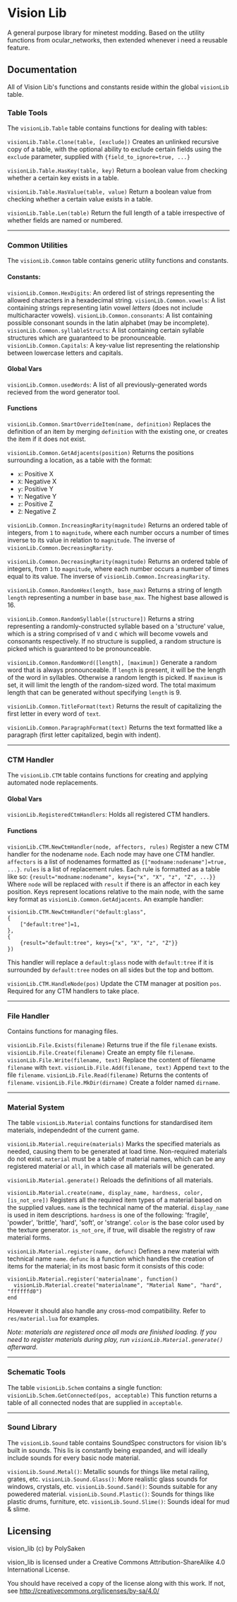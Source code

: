 # Vision Lib
A general purpose library for minetest modding. Based on the utility functions from ocular_networks, then extended whenever i need a reusable feature.


## Documentation
All of Vision Lib's functions and constants reside within the global `visionLib` table.

### Table Tools
The `visionLib.Table` table contains functions for dealing with tables:

`visionLib.Table.Clone(table, [exclude])`
Creates an unlinked recursive copy of a table, with the optional ability to exclude certain fields using the `exclude` parameter, supplied with `{field_to_ignore=true, ...}`

`visionLib.Table.HasKey(table, key)` 
Return a boolean value from checking whether a certain key exists in a table.

`visionLib.Table.HasValue(table, value)` 
Return a boolean value from checking whether a certain value exists in a table.

`visionLib.Table.Len(table)` 
Return the full length of a table irrespective of whether fields are named or numbered.

---
### Common Utilities 
The `visionLib.Common` table contains generic utility functions and constants.

#### Constants:
`visionLib.Common.HexDigits`: An ordered list of strings representing the allowed characters in a hexadecimal string. 
`visionLib.Common.vowels`: A list containing strings representing latin vowel _letters_ (does not include multicharacter vowels).
`visionLib.Common.consonants`: A list containing possible consonant sounds in the latin alphabet (may be incomplete).
`visionLib.Common.syllableStructs`: A list containing certain syllable structures which are guaranteed to be pronounceable.
`visionLib.Common.Capitals`: A key-value list representing the relationship between lowercase letters and capitals.

#### Global Vars
`visionLib.Common.usedWords`: A list of all previously-generated words recieved from the word generator tool.

#### Functions

`visionLib.Common.SmartOverrideItem(name, definition)`
Replaces the definition of an item by merging `definition` with the existing one, or creates the item if it does not exist.

`visionLib.Common.GetAdjacents(position)`
Returns the positions surrounding a location, as a table with the format:
 - `x`: Positive X
 - `X`: Negative X
 - `y`: Positive Y
 - `Y`: Negative Y
 - `z`: Positive Z
 - `Z`: Negative Z

`visionLib.Common.IncreasingRarity(magnitude)`
Returns an ordered table of integers, from `1` to `magnitude`, where each number occurs a number of times inverse to its value in relation to `magnitude`. The inverse of `visionLib.Common.DecreasingRarity`.

`visionLib.Common.DecreasingRarity(magnitude)`
Returns an ordered table of integers, from `1` to `magnitude`, where each number occurs a number of times equal to its value. The inverse of `visionLib.Common.IncreasingRarity`.

`visionLib.Common.RandomHex(length, base_max)`
Returns a string of length `length` representing a number in base `base_max`. The highest base allowed is 16.

`visionLib.Common.RandomSyllable([structure])`
Returns a string representing a randomly-constructed syllable based on a 'structure' value, which is a string comprised of `V` and `C` which will become vowels and consonants respectively. If no structure is supplied, a random structure is picked which is guaranteed to be pronounceable.

`visionLib.Common.RandomWord([length], [maximum])`
Generate a random word that is always pronounceable. If `length` is present, it will be the length of the word in syllables. Otherwise a random length is picked. If `maximum` is set, it will limit the length of the random-sized word. The total maximum length that can be generated without specifying `length` is 9.

`visionLib.Common.TitleFormat(text)`
Returns the result of capitalizing the first letter in every word of `text`.

`visionLib.Common.ParagraphFormat(text)`
Returns the text formatted like a paragraph (first letter capitalized, begin with indent).

---
### CTM Handler
The `visionLib.CTM` table contains functions for creating and applying automated node replacements.

#### Global Vars
`visionLib.RegisteredCtmHandlers`: Holds all registered CTM handlers.

#### Functions
`visionLib.CTM.NewCtmHandler(node, affectors, rules)`
Register a new CTM handler for the nodename `node`. Each node may have one CTM handler. `affectors` is a list of nodenames formatted as `{["modname:nodename"]=true, ...}`. `rules` is a list of replacement rules. Each rule is formatted as a table like so:
`{result="modname:nodename", keys={"x", "X", "z", "Z", ...}}` 
Where `node` will be replaced with `result` if there is an affector in each key position. Keys represent locations relative to the main node, with the same key format as `visionLib.Common.GetAdjacents`.
An example handler:
```
visionLib.CTM.NewCtmHandler("default:glass",
{
	["default:tree"]=1,
},
{
	{result="default:tree", keys={"x", "X", "z", "Z"}}
})
```
This handler will replace a `default:glass` node with `default:tree` if it is surrounded by `default:tree` nodes on all sides but the top and bottom.

`visionLib.CTM.HandleNode(pos)`
Update the CTM manager at position `pos`. Required for any CTM handlers to take place.

---
### File Handler
Contains functions for managing files.

`visionLib.File.Exists(filename)` Returns true if the file `filename` exists.
`visionLib.File.Create(filename)` Create an empty file `filename`.
`visionLib.File.Write(filename, text)` Replace the content of filename `filename` with `text`.
`visionLib.File.Add(filename, text)` Append `text` to the file `filename`.
`visionLib.File.Read(filename)` Returns the contents of `filename`.
`visionLib.File.MkDir(dirname)` Create a folder named `dirname`.

---
### Material System
The table `visionLib.Material` contains functions for standardised item materials, independednt of the current game. 

`visionLib.Material.require(materials)`
Marks the specified materials as needed, causing them to be generated at load time. Non-required materials do not exist. 
`material` must be a table of material names, which can be any registered material or `all`, in which case all materials will be generated.

`visionLib.Material.generate()`
Reloads the definitions of all materials.

`visionLib.Material.create(name, display_name, hardness, color, [is_not_ore])`
Registers all the required item types of a material based on the supplied values.
`name` is the technical name of the material.
`display_name` is used in item descriptions.
`hardness` is one of the following: 'fragile', 'powder', 'brittle', 'hard', 'soft', or 'strange'.
`color` is the base color used by the texture generator.
`is_not_ore`, if true, will disable the registry of raw material forms.

`visionLib.Material.register(name, defunc)`
Defines a new material with technical name `name`. `defunc` is a function which handles the creation of items for the material; in its most basic form it consists of this code:
```
visionLib.Material.register('materialname', function()
  visionLib.Material.create("materialname", "Material Name", "hard", "ffffffd0")
end
```
However it should also handle any cross-mod compatibility. Refer to `res/material.lua` for examples.

_Note: materials are registered once all mods are finished loading. If you need to register materials during play, run `visionLib.Material.generate()` afterward._

---
### Schematic Tools
The table `visionLib.Schem` contains a single function:
`visionLib.Schem.GetConnected(pos, acceptable)`
This function returns a table of all connected nodes that are supplied in `acceptable`. 

---
### Sound Library
The `visionLib.Sound` table contains SoundSpec constructors for vision lib's built in sounds. This lis is constantly being expanded, and will ideally include sounds for every basic node material.

`visionLib.Sound.Metal()`: Metallic sounds for things like metal railing, grates, etc.
`visionLib.Sound.Glass()`: More realistic glass sounds for windows, crystals, etc.
`visionLib.Sound.Sand()`: Sounds suitable for any powedered material.
`visionLib.Sound.Plastic()`: Sounds for things like plastic drums, furniture, etc.
`visionLib.Sound.Slime()`: Sounds ideal for mud & slime.

## Licensing
vision_lib (c) by PolySaken

vision_lib is licensed under a
Creative Commons Attribution-ShareAlike 4.0 International License.

You should have received a copy of the license along with this
work. If not, see http://creativecommons.org/licenses/by-sa/4.0/

